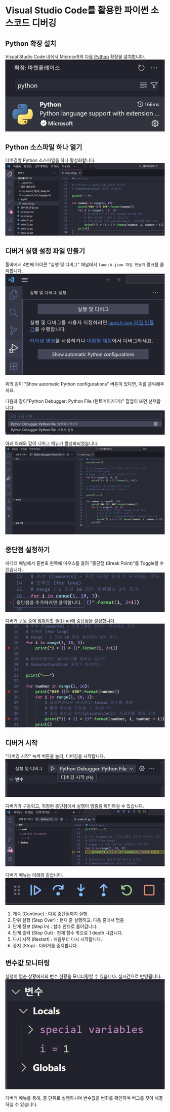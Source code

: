 # Visual Studio Code를 활용한 파이썬 소스코드 디버깅

## Python 확장 설치

Visual Studio Code 내에서 Microsoft의 다음 [Python](https://marketplace.visualstudio.com/items?itemName=ms-python.python) 확장을 설치합니다.
![](./assets/Pasted%20image%2020251015221830.png)

## Python 소스파일 하나 열기

디버깅할 Python 소스파일을 하나 활성화합니다.
![](./assets/Pasted%20image%2020251015221931.png)

## 디버거 실행 설정 파일 만들기

툴바에서 4번째 아이콘 "실행 및 디버그" 패널에서 `launch.json 파일 만들기` 링크를 클릭합니다.
![](./assets/Pasted%20image%2020251015223306.png)

위와 같이 "Show automatic Python configurations" 버튼이 있다면, 이를 클릭해주세요.

다음과 같이"Python Debugger: Python File (텐트메이커1기)" 팝업이 뜨면 선택합니다.
![](./assets/Pasted%20image%2020251015223328.png)

아래 아래와 같이 디버그 메뉴가 활성화되었습니다.
![](./assets/Pasted%20image%2020251015223438.png)

## 중단점 설정하기

에디터 패널에서 줄번호 왼쪽에 마우스를 올려 "중단점 (Break Point)"를 Toggle할 수 있습니다.
![](./assets/Pasted%20image%2020251015223616.png)

디버거 구동 중에 멈춰야할 줄(Line)에 중단점을 설정합니다.
![](./assets/Pasted%20image%2020251015223744.png)

## 디버거 시작

"디버깅 시작" 녹색 버튼을 눌러, 디버깅을 시작합니다.
![](./assets/Pasted%20image%2020251015223756.png)

디버거가 구동되고, 지정된 중단점에서 실행이 멈춤을 확인하실 수 있습니다.
![](./assets/Pasted%20image%2020251015223838.png)

디버거 메뉴는 아래와 같습니다.
![](./assets/Pasted%20image%2020251015223919.png)
1. 계속 (Continue) : 다음 중단점까지 실행
2. 단위 실행 (Step Over) : 현재 줄 실행하고, 다음 줄에서 멈춤
3. 단계 정보 (Step In) : 함수 안으로 들어갑니다.
4. 단계 출력 (Step Out) : 현재 함수 밖으로 1 depth 나갑니다.
5. 다시 시작 (Restart) : 처음부터 다시 시작합니다.
6. 중지 (Stop) : 디버거를 중지합니다.

## 변수값 모니터링

실행이 멈춘 상황에서의 변수 현황을 모니터링할 수 있습니다. 실시간으로 반영됩니다.
![](./assets/Pasted%20image%2020251015224150.png)

디버거 메뉴를 통해, 줄 단위로 실행하시며 변수값을 변화를 확인하며 버그를 찾아 해결하실 수 있습니다.
